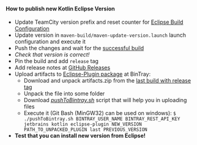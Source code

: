 #### How to publish new Kotlin Eclipse Version

 * Update TeamCity version prefix and reset counter for [Eclipse Build Configuration](https://teamcity.jetbrains.com/admin/editBuild.html?id=buildType:Kotlin_EclipsePlugin)
 * Update version in `maven-build/maven-update-version.launch` launch configuration and execute it
 * Push the changes and wait for the [successful build](https://teamcity.jetbrains.com/viewType.html?buildTypeId=Kotlin_EclipsePlugin&branch_Kotlin=%3Cdefault%3E&tab=buildTypeStatusDiv)
 * *Check that version is correct!*
 * Pin the build and add `release` tag
 * Add release notes at [GitHub Releases](https://github.com/JetBrains/kotlin-eclipse/releases)
 * Upload artifacts to [Eclipse-Plugin package](https://bintray.com/jetbrains/kotlin/eclipse-plugin/view) at BinTray:
   * Download and unpack artifacts.zip from the [last build with release tag](https://teamcity.jetbrains.com/repository/downloadAll/Kotlin_EclipsePlugin/release.buildtag/artifacts.zip)
   * Unpack the file into some folder
   * Download [*pushToBintray.sh*](https://github.com/goodwinnk/bintray-publish-p2-updatesite) script that will help you in uploading files
   * Execute it (Git Bash (MinGW32) can be used on windows): 
     ```$ ./pushToBintray.sh BINTRAY_USER_NAME BINTRAY_REST_API_KEY jetbrains kotlin eclipse-plugin NEW_VERSION PATH_TO_UNPACKED_PLUGIN last PREVIOUS_VERSION```
 * **Test that you can install new version from Eclipse!**

